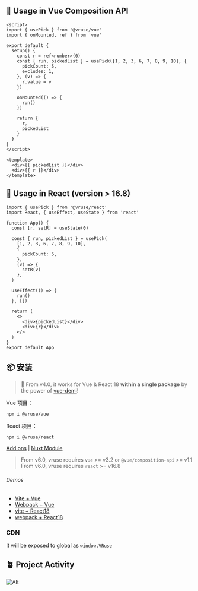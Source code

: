 ## 🦄 Usage in Vue Composition API

```vue
<script>
import { usePick } from '@vruse/vue'
import { onMounted, ref } from 'vue'

export default {
  setup() {
    const r = ref<number>(0)
    const { run, pickedList } = usePick([1, 2, 3, 6, 7, 8, 9, 10], {
      pickCount: 5,
      excludes: 1,
    }, (v) => {
      r.value = v
    })

    onMounted(() => {
      run()
    })

    return {
      r,
      pickedList
    }
  }
}
</script>

<template>
  <div>{{ pickedList }}</div>
  <div>{{ r }}</div>
</template>
```

## 🦄 Usage in React (version > 16.8)

```tsx
import { usePick } from '@vruse/react'
import React, { useEffect, useState } from 'react'

function App() {
  const [r, setR] = useState(0)

  const { run, pickedList } = usePick(
    [1, 2, 3, 6, 7, 8, 9, 10],
    {
      pickCount: 5,
    },
    (v) => {
      setR(v)
    },
  )

  useEffect(() => {
    run()
  }, [])

  return (
    <>
      <div>{pickedList}</div>
      <div>{r}</div>
    </>
  )
}
export default App
```

## 📦 安装

> 🎩 From v4.0, it works for Vue & React 18 **within a single package** by the power of [vue-demi](https://github.com/vueuse/vue-demi)!

Vue 项目：
```vue
npm i @vruse/vue
```

React 项目：
```react
npm i @vruse/react
```

[Add ons](https://vueuse.org/add-ons.html) | [Nuxt Module](https://vueuse.org/guide/index.html#nuxt)

> From v6.0, vruse requires `vue` >= v3.2 or `@vue/composition-api` >= v1.1 <br/> From v6.0, vruse requires `react` >= v16.8

###### Demos

- [Vite + Vue](https://github.com/vueuse/vueuse-vite-starter)
- [Webpack + Vue](https://github.com/vueuse/vueuse-vue3-example)
- [vite + React18](https://github.com/antfu/vitesse-nuxt-bridge)
- [webpack + React18](https://github.com/antfu/vitesse-nuxt-bridge)

### CDN

It will be exposed to global as `window.VRuse`

## 🪴 Project Activity

![Alt](https://repobeats.axiom.co/api/embed/5e5d5e4eb735ba967883654fe8ef48d8eaa8958c.svg "Repobeats analytics image")

